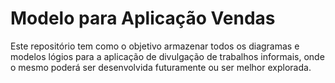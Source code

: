 # Modelo para Aplicação Vendas 

Este repositório tem como o objetivo armazenar todos os diagramas e modelos lógios para a aplicação de divulgação de trabalhos informais, onde o mesmo poderá ser desenvolvida futuramente ou ser melhor explorada.
